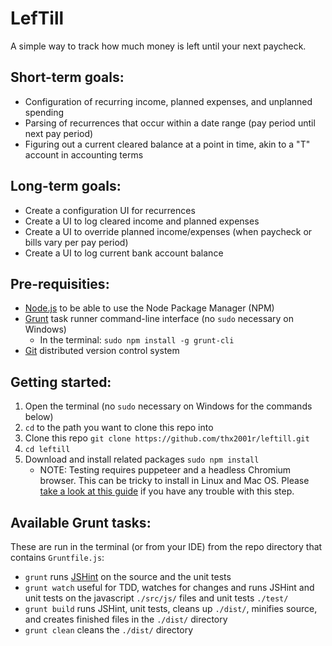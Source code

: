 # LefTill
A simple way to track how much money is left until your next paycheck.

## Short-term goals:
* Configuration of recurring income, planned expenses, and unplanned spending
* Parsing of recurrences that occur within a date range (pay period until next pay period)
* Figuring out a current cleared balance at a point in time, akin to a "T" account in accounting terms

## Long-term goals:
* Create a configuration UI for recurrences
* Create a UI to log cleared income and planned expenses
* Create a UI to override planned income/expenses (when paycheck or bills vary per pay period)
* Create a UI to log current bank account balance

## Pre-requisities:
* [Node.js](https://nodejs.org/) to be able to use the Node Package Manager (NPM)
* [Grunt](https://gruntjs.com/) task runner command-line interface (no `sudo` necessary on Windows)
  * In the terminal: `sudo npm install -g grunt-cli`
* [Git](https://git-scm.com/) distributed version control system

## Getting started:
1. Open the terminal (no `sudo` necessary on Windows for the commands below)
2. `cd` to the path you want to clone this repo into
3. Clone this repo `git clone https://github.com/thx2001r/leftill.git`
4. `cd leftill`
5. Download and install related packages `sudo npm install`
   * NOTE: Testing requires puppeteer and a headless Chromium browser.  This can be tricky to install in Linux and Mac OS.  Please [take a look at this guide](https://github.com/GoogleChrome/puppeteer/issues/3443) if you have any trouble with this step.

## Available Grunt tasks:
These are run in the terminal (or from your IDE) from the repo directory that contains `Gruntfile.js`:
* `grunt` runs [JSHint](https://jshint.com/) on the source and the unit tests
* `grunt watch` useful for TDD, watches for changes and runs JSHint and unit tests on the javascript `./src/js/` files and unit tests `./test/`
* `grunt build` runs JSHint, unit tests, cleans up `./dist/`, minifies source, and creates finished files in the `./dist/` directory
* `grunt clean` cleans the `./dist/` directory